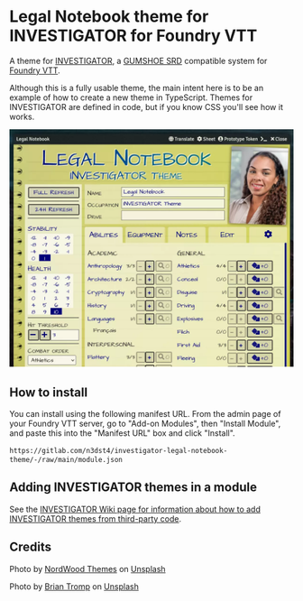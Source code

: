 # Legal Notebook theme for INVESTIGATOR for Foundry VTT

A theme for [INVESTIGATOR][investigator], a [GUMSHOE SRD][gumshoe] compatible system for [Foundry VTT][fvtt].

Although this is a fully usable theme, the main intent here is to be an example of how to create a new theme in TypeScript. Themes for INVESTIGATOR are defined in code, but if you know CSS you'll see how it works.

<img src="./assets/legal_screenshot.webp" style="width: 36em"/>


## How to install

You can install using the following manifest URL. From the admin page of your Foundry VTT server, go to "Add-on Modules", then "Install Module", and paste this into the "Manifest URL" box and click "Install".

```
https://gitlab.com/n3dst4/investigator-legal-notebook-theme/-/raw/main/module.json
```



## Adding INVESTIGATOR themes in a module

See the [INVESTIGATOR Wiki page for information about how to add INVESTIGATOR themes from third-party code](https://gitlab.com/n3dst4/investigator-fvtt/-/wikis/Adding-new-themes-from-third-party-code).

## Credits

Photo by <a href="https://unsplash.com/@nordwood?utm_source=unsplash&utm_medium=referral&utm_content=creditCopyText">NordWood Themes</a> on <a href="https://unsplash.com/s/photos/white-texture?utm_source=unsplash&utm_medium=referral&utm_content=creditCopyText">Unsplash</a>

Photo by <a href="https://unsplash.com/@84media?utm_source=unsplash&utm_medium=referral&utm_content=creditCopyText">Brian Tromp</a> on <a href="https://unsplash.com/?utm_source=unsplash&utm_medium=referral&utm_content=creditCopyText">Unsplash</a>
  
[investigator]: https://gitlab.com/n3dst4/investigator-fvtt
[fvtt]: https://foundryvtt.com/
[gumshoe]: https://pelgranepress.com/gumshoe/files/GUMSHOE_SRD_CC_3.pdf